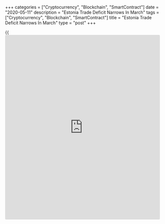 +++
categories = ["Cryptocurrency", "Blockchain", "SmartContract"]
date = "2020-05-11"
description = "Estonia Trade Deficit Narrows In March"
tags = ["Cryptocurrency", "Blockchain", "SmartContract"]
title = "Estonia Trade Deficit Narrows In March"
type = "post"
+++

{{<iframe id="large-banner" src="https://www.bounty.group/#slide=25.0" width="100%" height="600" scrolling="no" style="border: 0px solid rgb(216, 221, 230); border-radius: 3px;">}}

Estonia's trade deficit decreased in March amid a fall in exports and
imports, figures from Statistics Estonia showed on Monday.

The trade deficit fell to EUR 150 million in March from EUR 166 million
in the same month last year. In February, the trade deficit was EUR 130
million.  
  
Exports fell 1.0 percent year-on-year in March, following a 6.0 percent
decrease in February.

Imports decreased 2.0 percent annually in March, the same rate of fall
as seen in the previous month.

In the first quarter, the trade deficit was EUR 300 million compared to
EUR 374 million in the same period last year. Exports and imports fell
3.0 percent and 4.0 percent, respectively.

The trade deficit decreased in the first quarter mostly due to declined
exports and imports of electrical equipment and mineral products, the
agency said.

"Imports dropped mainly because less electronic integrated circuits and
passenger cars were imported," Evelin Puura, a leading analyst at
Statistics Estonia said.

For comments and feedback [contact](https://www.playgroundfx.com/contact/): editorial@rtt[news](https://www.letsplayfx.com/blog/forex-news-website/).com

[Economic News][1]

 **What parts of the world are seeing the best (and worst) economic
performances lately? Click[here][2] to check out our [Econ Scorecard][2]
and find out! See up-to-the-moment [ranking](https://www.playgroundfx.com/blog/crypto-exchange-ranking/)s for the best and worst
performers in [GDP][2], [unemployment rate][3], [inflation][4] and much
more.**

   1. www.rtt[news](https://www.letsplayfx.com/blog/forex-news-website/).com/Content/EconomicNews.aspx
   2. www.rtt[news](https://www.letsplayfx.com/blog/forex-news-website/).com/economic-scorecard/world-rank/GDP/highest-performance.aspx
   3. www.rtt[news](https://www.letsplayfx.com/blog/forex-news-website/).com/economic-scorecard/world-rank/unemployment-rate/lowest-performance.aspx
   4. www.rtt[news](https://www.letsplayfx.com/blog/forex-news-website/).com/economic-scorecard/world-rank/CPI/highest-performance.aspx